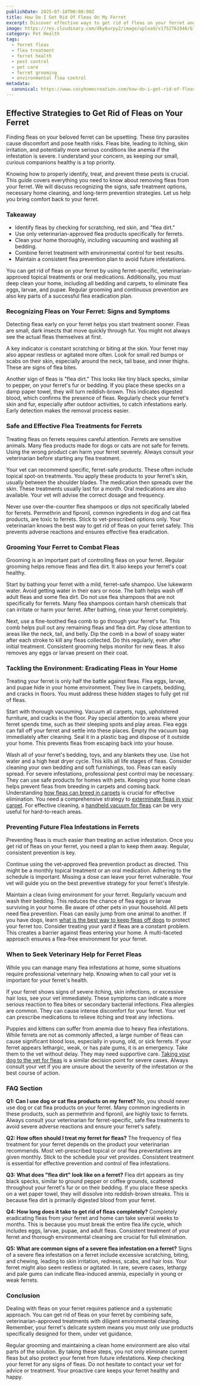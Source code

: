 ```yaml
---
publishDate: 2025-07-18T00:00:00Z
title: How Do I Get Rid Of Fleas On My Ferret
excerpt: Discover effective ways to get rid of fleas on your ferret and protect them from infestations. Learn about safe treatments, prevention, and home care.
image: https://res.cloudinary.com/dky6urpy2/image/upload/v1752761946/blog_image_1752761946_s98w9b.webp
category: Pet Health
tags:
  - ferret fleas
  - flea treatment
  - ferret health
  - pest control
  - pet care
  - ferret grooming
  - environmental flea control
metadata:
  canonical: https://www.cosyhomecreation.com/how-do-i-get-rid-of-fleas-on-my-ferret
---
```


## Effective Strategies to Get Rid of Fleas on Your Ferret

Finding fleas on your beloved ferret can be upsetting. These tiny parasites cause discomfort and pose health risks. Fleas bite, leading to itching, skin irritation, and potentially more serious conditions like anemia if the infestation is severe. I understand your concern, as keeping our small, curious companions healthy is a top priority.

Knowing how to properly identify, treat, and prevent these pests is crucial. This guide covers everything you need to know about removing fleas from your ferret. We will discuss recognizing the signs, safe treatment options, necessary home cleaning, and long-term prevention strategies. Let us help you bring comfort back to your ferret.

### Takeaway

*   Identify fleas by checking for scratching, red skin, and "flea dirt."
*   Use only veterinarian-approved flea products specifically for ferrets.
*   Clean your home thoroughly, including vacuuming and washing all bedding.
*   Combine ferret treatment with environmental control for best results.
*   Maintain a consistent flea prevention plan to avoid future infestations.

You can get rid of fleas on your ferret by using ferret-specific, veterinarian-approved topical treatments or oral medications. Additionally, you must deep clean your home, including all bedding and carpets, to eliminate flea eggs, larvae, and pupae. Regular grooming and continuous prevention are also key parts of a successful flea eradication plan.

### Recognizing Fleas on Your Ferret: Signs and Symptoms

Detecting fleas early on your ferret helps you start treatment sooner. Fleas are small, dark insects that move quickly through fur. You might not always see the actual fleas themselves at first.

A key indicator is constant scratching or biting at the skin. Your ferret may also appear restless or agitated more often. Look for small red bumps or scabs on their skin, especially around the neck, tail base, and inner thighs. These are signs of flea bites.

Another sign of fleas is "flea dirt." This looks like tiny black specks, similar to pepper, on your ferret's fur or bedding. If you place these specks on a damp paper towel, they will turn reddish-brown. This indicates digested blood, which confirms the presence of fleas. Regularly check your ferret's skin and fur, especially after outdoor activities, to catch infestations early. Early detection makes the removal process easier.

### Safe and Effective Flea Treatments for Ferrets

Treating fleas on ferrets requires careful attention. Ferrets are sensitive animals. Many flea products made for dogs or cats are not safe for ferrets. Using the wrong product can harm your ferret severely. Always consult your veterinarian before starting any flea treatment.

Your vet can recommend specific, ferret-safe products. These often include topical spot-on treatments. You apply these products to your ferret's skin, usually between the shoulder blades. The medication then spreads over the skin. These treatments usually last for a month. Oral medications are also available. Your vet will advise the correct dosage and frequency.

Never use over-the-counter flea shampoos or dips not specifically labeled for ferrets. Permethrin and fipronil, common ingredients in dog and cat flea products, are toxic to ferrets. Stick to vet-prescribed options only. Your veterinarian knows the best way to get rid of fleas on your ferret safely. This prevents adverse reactions and ensures effective flea eradication.

### Grooming Your Ferret to Combat Fleas

Grooming is an important part of controlling fleas on your ferret. Regular grooming helps remove fleas and flea dirt. It also keeps your ferret's coat healthy.

Start by bathing your ferret with a mild, ferret-safe shampoo. Use lukewarm water. Avoid getting water in their ears or nose. The bath helps wash off adult fleas and some flea dirt. Do not use flea shampoos that are not specifically for ferrets. Many flea shampoos contain harsh chemicals that can irritate or harm your ferret. After bathing, rinse your ferret completely.

Next, use a fine-toothed flea comb to go through your ferret's fur. This comb helps pull out any remaining fleas and flea dirt. Pay close attention to areas like the neck, tail, and belly. Dip the comb in a bowl of soapy water after each stroke to kill any fleas collected. Do this regularly, even after initial treatment. Consistent grooming helps monitor for new fleas. It also removes any eggs or larvae present on their coat.

### Tackling the Environment: Eradicating Fleas in Your Home

Treating your ferret is only half the battle against fleas. Flea eggs, larvae, and pupae hide in your home environment. They live in carpets, bedding, and cracks in floors. You must address these hidden stages to fully get rid of fleas.

Start with thorough vacuuming. Vacuum all carpets, rugs, upholstered furniture, and cracks in the floor. Pay special attention to areas where your ferret spends time, such as their sleeping spots and play areas. Flea eggs can fall off your ferret and settle into these places. Empty the vacuum bag immediately after cleaning. Seal it in a plastic bag and dispose of it outside your home. This prevents fleas from escaping back into your house.

Wash all of your ferret's bedding, toys, and any blankets they use. Use hot water and a high heat dryer cycle. This kills all life stages of fleas. Consider cleaning your own bedding and soft furnishings, too. Fleas can easily spread. For severe infestations, professional pest control may be necessary. They can use safe products for homes with pets. Keeping your home clean helps prevent fleas from breeding in carpets and coming back. Understanding [how fleas can breed in carpets](https://cosyhomecreation.com/can-fleas-breed-in-carpets) is crucial for effective elimination. You need a comprehensive strategy to [exterminate fleas in your carpet](https://cosyhomecreation.com/how-to-exterminate-fleas-in-carpet). For effective cleaning, a [handheld vacuum for fleas](https://cosyhomecreation.com/best-handheld-vacuum-for-fleas) can be very useful for hard-to-reach areas.

### Preventing Future Flea Infestations in Ferrets

Preventing fleas is much easier than treating an active infestation. Once you get rid of fleas on your ferret, you need a plan to keep them away. Regular, consistent prevention is key.

Continue using the vet-approved flea prevention product as directed. This might be a monthly topical treatment or an oral medication. Adhering to the schedule is important. Missing a dose can leave your ferret vulnerable. Your vet will guide you on the best preventive strategy for your ferret's lifestyle.

Maintain a clean living environment for your ferret. Regularly vacuum and wash their bedding. This reduces the chance of flea eggs or larvae surviving in your home. Be aware of other pets in your household. All pets need flea prevention. Fleas can easily jump from one animal to another. If you have dogs, learn [what is the best way to keep fleas off dogs](https://cosyhomecreation.com/what-is-the-best-way-to-keep-fleas-off-dogs) to protect your ferret too. Consider treating your yard if fleas are a constant problem. This creates a barrier against fleas entering your home. A multi-faceted approach ensures a flea-free environment for your ferret.

### When to Seek Veterinary Help for Ferret Fleas

While you can manage many flea infestations at home, some situations require professional veterinary help. Knowing when to call your vet is important for your ferret's health.

If your ferret shows signs of severe itching, skin infections, or excessive hair loss, see your vet immediately. These symptoms can indicate a more serious reaction to flea bites or secondary bacterial infections. Flea allergies are common. They can cause intense discomfort for your ferret. Your vet can prescribe medications to relieve itching and treat any infections.

Puppies and kittens can suffer from anemia due to heavy flea infestations. While ferrets are not as commonly affected, a large number of fleas can cause significant blood loss, especially in young, old, or sick ferrets. If your ferret appears lethargic, weak, or has pale gums, it is an emergency. Take them to the vet without delay. They may need supportive care. [Taking your dog to the vet for fleas](https://cosyhomecreation.com/should-i-take-my-dog-to-the-vet-for-fleas) is a similar decision point for severe cases. Always consult your vet if you are unsure about the severity of the infestation or the best course of action.

### FAQ Section

**Q1: Can I use dog or cat flea products on my ferret?**
No, you should never use dog or cat flea products on your ferret. Many common ingredients in these products, such as permethrin and fipronil, are highly toxic to ferrets. Always consult your veterinarian for ferret-specific, safe flea treatments to avoid severe adverse reactions and ensure your ferret's safety.

**Q2: How often should I treat my ferret for fleas?**
The frequency of flea treatment for your ferret depends on the product your veterinarian recommends. Most vet-prescribed topical or oral flea preventatives are given monthly. Stick to the schedule your vet provides. Consistent treatment is essential for effective prevention and control of flea infestations.

**Q3: What does "flea dirt" look like on a ferret?**
Flea dirt appears as tiny black specks, similar to ground pepper or coffee grounds, scattered throughout your ferret's fur or on their bedding. If you place these specks on a wet paper towel, they will dissolve into reddish-brown streaks. This is because flea dirt is primarily digested blood from your ferret.

**Q4: How long does it take to get rid of fleas completely?**
Completely eradicating fleas from your ferret and home can take several weeks to months. This is because you must break the entire flea life cycle, which includes eggs, larvae, pupae, and adult fleas. Consistent treatment of your ferret and thorough environmental cleaning are crucial for full elimination.

**Q5: What are common signs of a severe flea infestation on a ferret?**
Signs of a severe flea infestation on a ferret include excessive scratching, biting, and chewing, leading to skin irritation, redness, scabs, and hair loss. Your ferret might also seem restless or agitated. In rare, severe cases, lethargy and pale gums can indicate flea-induced anemia, especially in young or weak ferrets.

### Conclusion

Dealing with fleas on your ferret requires patience and a systematic approach. You can get rid of fleas on your ferret by combining safe, veterinarian-approved treatments with diligent environmental cleaning. Remember, your ferret's delicate system means you must only use products specifically designed for them, under vet guidance.

Regular grooming and maintaining a clean home environment are also vital parts of the solution. By taking these steps, you not only eliminate current fleas but also protect your ferret from future infestations. Keep checking your ferret for any signs of fleas. Do not hesitate to contact your vet for advice or treatment. Your proactive care keeps your ferret healthy and happy.